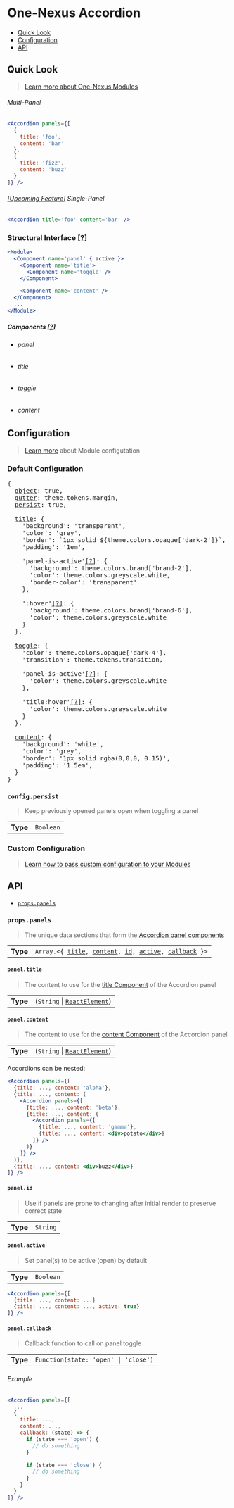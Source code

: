 # One-Nexus Accordion

* [Quick Look](#overview)
* [Configuration](#configuration)
* [API](#api)

## Quick Look

> [Learn more about One-Nexus Modules](#TODO)

###### Multi-Panel

```jsx
<Accordion panels={[
  { 
    title: 'foo', 
    content: 'bar' 
  },
  { 
    title: 'fizz', 
    content: 'buzz' 
  }
]} />
```

###### [[Upcoming Feature]](#TODO) Single-Panel

```jsx
<Accordion title='foo' content='bar' />
```

### Structural Interface [[?]](#TODO)

```jsx
<Module>
  <Component name='panel' { active }>
    <Component name='title'>
      <Component name='toggle' />
    </Component>

    <Component name='content' />
  </Component>
  ...
</Module>
```

##### Components [[?]](#TODO)

* ###### panel
* ###### title
* ###### toggle
* ###### content

## Configuration

> [Learn more](https://github.com/esr360/One-Nexus/wiki/Module-Configuration) about Module configutation

### Default Configuration

<pre>
{
  <a href="#todo">object</a>: true,
  <a href="#todo">gutter</a>: theme.tokens.margin,
  <a href="#configpersist">persist</a>: true,

  <a href="#title">title</a>: {
    'background': 'transparent',
    'color': 'grey',
    'border': `1px solid ${theme.colors.opaque['dark-2']}`,
    'padding': '1em',

    'panel-is-active'<a href="https://github.com/One-Nexus/Lucid/wiki/Context#accessing-parents-state">[?]</a>: {
      'background': theme.colors.brand['brand-2'],
      'color': theme.colors.greyscale.white,
      'border-color': 'transparent'
    },

    ':hover'<a href="https://github.com/One-Nexus/Lucid/wiki/Styles#hover">[?]</a>: {
      'background': theme.colors.brand['brand-6'],
      'color': theme.colors.greyscale.white
    }
  },

  <a href="#toggle">toggle</a>: {
    'color': theme.colors.opaque['dark-4'],
    'transition': theme.tokens.transition,

    'panel-is-active'<a href="https://github.com/One-Nexus/Lucid/wiki/Context#accessing-parents-state">[?]</a>: {
      'color': theme.colors.greyscale.white
    },

    'title:hover'<a href="https://github.com/One-Nexus/Lucid/wiki/Context#accessing-parents-state">[?]</a>: {
      'color': theme.colors.greyscale.white
    }
  },

  <a href="#content">content</a>: {
    'background': 'white',
    'color': 'grey',
    'border': '1px solid rgba(0,0,0, 0.15)',
    'padding': '1.5em',
  }
}
</pre>

### `config.persist`

> Keep previously opened panels open when toggling a panel

<table>
  <tr>
    <td><b>Type</b></td>
    <td><code>Boolean</code></td>
  </tr>
</table>

### Custom Configuration

> [Learn how to pass custom configuration to your Modules](#TODO)

## API

* [`props.panels`](#propspanels)

### `props.panels`

> The unique data sections that form the [Accordion panel components](#panel)

<table>
  <tr>
    <td><b>Type</b></td>
    <td><code>Array.&lt;{ <a href="#paneltitle">title</a>, <a href="#panelcontent">content</a>, <a href="#panelid">id</a>, <a href="#panelcallback">active</a>, <a href="#panelcallback">callback</a> }></code></td>
  </tr>
</table>

#### `panel.title`

> The content to use for the [title Component](#title) of the Accordion panel

<table>
  <tr>
    <td><b>Type</b></td>
    <td>(<code>String</code> | <code><a href="https://reactjs.org/docs/glossary.html#elements">ReactElement</a></code>)</td>
  </tr>
</table>

#### `panel.content`

> The content to use for the [content Component](#content) of the Accordion panel

<table>
  <tr>
    <td><b>Type</b></td>
    <td>(<code>String</code> | <code><a href="https://reactjs.org/docs/glossary.html#elements">ReactElement</a></code>)</td>
  </tr>
</table>

Accordions can be nested:

```jsx
<Accordion panels={[
  {title: ..., content: 'alpha'},
  {title: ..., content: (
    <Accordion panels={[
      {title: ..., content: 'beta'},
      {title: ..., content: (
        <Accordion panels={[
          {title: ..., content: 'gamma'},
          {title: ..., content: <div>potato</div>}
        ]} />
      )}
    ]} />
  )},
  {title: ..., content: <div>buzz</div>}
]} />
```

#### `panel.id`

> Use if panels are prone to changing after initial render to preserve correct state

<table>
  <tr>
    <td><b>Type</b></td>
    <td><code>String</code></td>
  </tr>
</table>

#### `panel.active`

> Set panel(s) to be active (open) by default

<table>
  <tr>
    <td><b>Type</b></td>
    <td><code>Boolean</code></td>
  </tr>
</table>

```jsx
<Accordion panels={[
  {title: ..., content: ...}
  {title: ..., content: ..., active: true}
]} />
```

#### `panel.callback`

> Callback function to call on panel toggle

<table>
  <tr>
    <td><b>Type</b></td>
    <td><code>Function(state: 'open' | 'close')</code></td>
  </tr>
</table>

###### Example

```jsx
<Accordion panels={[
  ...
  {
    title: ..., 
    content: ..., 
    callback: (state) => {
      if (state === 'open') {
        // do something
      }

      if (state === 'close') {
        // do something
      }
    }
  }
]} />
```